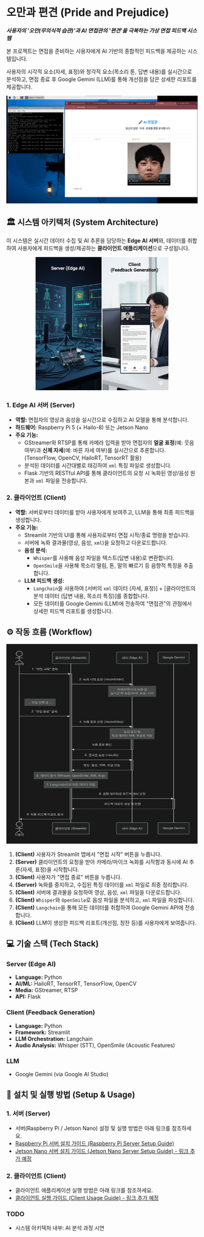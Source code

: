 # 오만과 편견 (Pride and Prejudice)

***사용자의 '오만(무의식적 습관)'과 AI 면접관의 '편견'을 극복하는 가상 면접 피드백 시스템***

본 프로젝트는 면접을 준비하는 사용자에게 AI 기반의 종합적인 피드백을 제공하는 시스템입니다.

사용자의 시각적 요소(자세, 표정)와 청각적 요소(목소리 톤, 답변 내용)를 실시간으로 분석하고, 면접 종료 후 Google Gemini (LLM)를 통해 개선점을 담은 상세한 리포트를 제공합니다.

[![Video Label](./assets/images/preview_still.png)](https://www.youtube.com/watch?v=_QDHTg0C5Fo)

## 🏛️ 시스템 아키텍처 (System Architecture)

이 시스템은 실시간 데이터 수집 및 AI 추론을 담당하는 **Edge AI 서버**와, 데이터를 취합하여 사용자에게 피드백을 생성/제공하는 **클라이언트 애플리케이션**으로 구성됩니다.

<center>
<img src="./assets/images/server&client1.png" alt="Image" width="350" height="350">
</center>

### 1. Edge AI 서버 (Server)

* **역할:** 면접자의 영상과 음성을 실시간으로 수집하고 AI 모델을 통해 분석합니다.
* **하드웨어:** Raspberry Pi 5 (+ Hailo-8) 또는 Jetson Nano
* **주요 기능:**
    * GStreamer와 RTSP를 통해 카메라 입력을 받아 면접자의 **얼굴 표정**(예: 웃음 여부)과 **신체 자세**(예: 바른 자세 여부)를 실시간으로 추론합니다. (TensorFlow, OpenCV, HailoRT, TensorRT 활용)
    * 분석된 데이터를 시간대별로 태깅하여 `xml` 특징 파일로 생성합니다.
    * Flask 기반의 RESTful API를 통해 클라이언트의 요청 시 녹화된 영상/음성 원본과 `xml` 파일을 전송합니다.

### 2. 클라이언트 (Client)

* **역할:** 서버로부터 데이터를 받아 사용자에게 보여주고, LLM을 통해 최종 피드백을 생성합니다.
* **주요 기능:**
    * Streamlit 기반의 UI를 통해 사용자로부터 면접 시작/종료 명령을 받습니다.
    * 서버에 녹화 결과물(영상, 음성, `xml`)을 요청하고 다운로드합니다.
    * **음성 분석:**
        * `Whisper`를 사용해 음성 파일을 텍스트(답변 내용)로 변환합니다.
        * `OpenSmile`을 사용해 목소리 떨림, 톤, 말의 빠르기 등 음향적 특징을 추출합니다.
    * **LLM 피드백 생성:**
        * `Langchain`을 사용하여 [서버의 `xml` 데이터 (자세, 표정)] + [클라이언트의 분석 데이터 (답변 내용, 목소리 특징)]를 종합합니다.
        * 모든 데이터를 Google Gemini (LLM)에 전송하여 "면접관"의 관점에서 상세한 피드백 리포트를 생성합니다.

## ⚙️ 작동 흐름 (Workflow)

<center>
<img src="./assets/graphs/RESTful_flow.svg" alt="Image" width="525" height="525">
</center>

1.  **(Client)** 사용자가 Streamlit 앱에서 "면접 시작" 버튼을 누릅니다.
2.  **(Server)** 클라이언트의 요청을 받아 카메라/마이크 녹화를 시작함과 동시에 AI 추론(자세, 표정)을 시작합니다.
3.  **(Client)** 사용자가 "면접 종료" 버튼을 누릅니다.
4.  **(Server)** 녹화를 중지하고, 수집된 특징 데이터를 `xml` 파일로 최종 정리합니다.
5.  **(Client)** 서버에 결과물을 요청하여 영상, 음성, `xml` 파일을 다운로드합니다.
6.  **(Client)** `Whisper`와 `OpenSmile`로 음성 파일을 분석하고, `xml` 파일을 파싱합니다.
7.  **(Client)** `Langchain`을 통해 모든 데이터를 취합하여 Google Gemini API에 전송합니다.
8.  **(Client)** LLM이 생성한 피드백 리포트(개선점, 칭찬 등)를 사용자에게 보여줍니다.

## 💻 기술 스택 (Tech Stack)

### Server (Edge AI)

* **Language:** Python
* **AI/ML:** HailoRT, TensorRT, TensorFlow, OpenCV
* **Media:** GStreamer, RTSP
* **API:** Flask

### Client (Feedback Generation)

* **Language:** Python
* **Framework:** Streamlit
* **LLM Orchestration:** Langchain
* **Audio Analysis:** Whisper (STT), OpenSmile (Acoustic Features)

### LLM

* Google Gemini (via Google AI Studio)

## 🚀 설치 및 실행 방법 (Setup & Usage)

### 1. 서버 (Server)

* 서버(Raspberry Pi / Jetson Nano) 설정 및 실행 방법은 아래 링크를 참조하세요.
* [Raspberry Pi 서버 설치 가이드 (Raspberry Pi Server Setup Guide)](./pi_server/README.md)
* [Jetson Nano 서버 설치 가이드 (Jetson Nano Server Setup Guide) - 링크 추가 예정](./jetson_server/README.md)

### 2. 클라이언트 (Client)

* 클라이언트 애플리케이션 실행 방법은 아래 링크를 참조하세요.
* [클라이언트 실행 가이드 (Client Usage Guide) - 링크 추가 예정](./client/README.md)

### TODO

* 시스템 아키텍처 내부: AI 분석 과정 시연 
